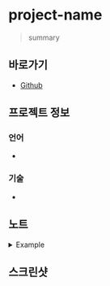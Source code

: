 # project-name

> summary

## 바로가기

- [Github](https://github.com/namhyun-gu/project-name)

## 프로젝트 정보

### 언어

-

### 기술

-

## 노트

<details>
<summary>Example</summary>

```

```

</details>

## 스크린샷
